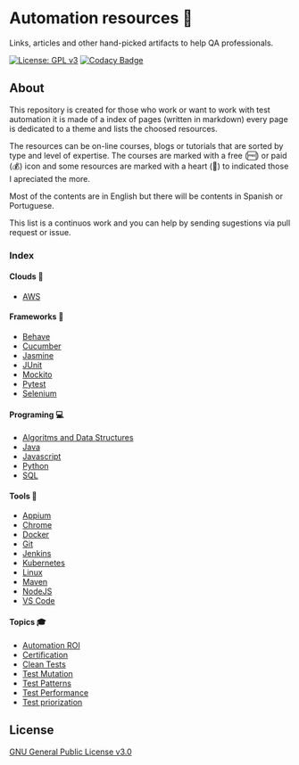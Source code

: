 # Automation resources 🤖

Links, articles and other hand-picked artifacts to help QA professionals.

[![License: GPL v3](https://img.shields.io/badge/License-GPLv3-blue.svg)](https://www.gnu.org/licenses/gpl-3.0)
[![Codacy Badge](https://api.codacy.com/project/badge/Grade/cb911d602af6436a9fa5073616aa7815)](https://www.codacy.com/manual/edumco/automation-resources?utm_source=github.com&utm_medium=referral&utm_content=edumco/automation-resources&utm_campaign=Badge_Grade)

## About

This repository is created for those who work or want to work with test automation it is made of a index of pages (written in markdown) every page is dedicated to a theme and lists the choosed resources.

The resources can be on-line courses, blogs or tutorials that are sorted by type and level of expertise. The courses are marked with a free (🆓) or paid (💰) icon and some resources are marked with a heart (🖤) to indicated those I apreciated the more.

Most of the contents are in English but there will be contents in Spanish or Portuguese.

This list is a continuos work and you can help by sending sugestions via pull request or issue.

### Index

#### Clouds 🎯

- [AWS](clouds/aws.md)

#### Frameworks 📝

- [Behave](resources/frameworks/behave.md)
- [Cucumber](resources/frameworks/cucumber.md)
- [Jasmine](resources/frameworks/jasmine.md)
- [JUnit](resources/frameworks/junit.md)
- [Mockito](resources/frameworks/mockito.md)
- [Pytest](resources/frameworks/pytest.md)
- [Selenium](resources/frameworks/selenium.md)

#### Programing 💻

- [Algoritms and Data Structures](resources/programing/algoritms.md)
- [Java](resources/programing/java.md)
- [Javascript](resources/programing/javascript.md)
- [Python](resources/programing/python.md)
- [SQL](resources/programing/sql.md)

#### Tools 🔨

- [Appium](resources/tools/appium.md)
- [Chrome](resources/tools/chrome.md)
- [Docker](resources/tools/docker.md)
- [Git](resources/tools/linux.md)
- [Jenkins](resources/tools/jenkins.md)
- [Kubernetes](resources/tools/kubernetes.md)
- [Linux](resources/tools/git.md)
- [Maven](resources/tools/maven.md)
- [NodeJS](resources/tools/nodejs.md)
- [VS Code](resources/tools/vscode.md)

#### Topics 🎓

- [Automation ROI](resources/topics/automation-roi.md)
- [Certification](resources/topics/certification.md)
- [Clean Tests](resources/topics/clean-tests.md)
- [Test Mutation](resources/topics/mutation.md)
- [Test Patterns](resources/topics/test-patterns.md)
- [Test Performance](resources/topics/test-performance.md)
- [Test priorization](resources/topics/test-priorization.md)

## License

[GNU General Public License v3.0](LICENSE)

